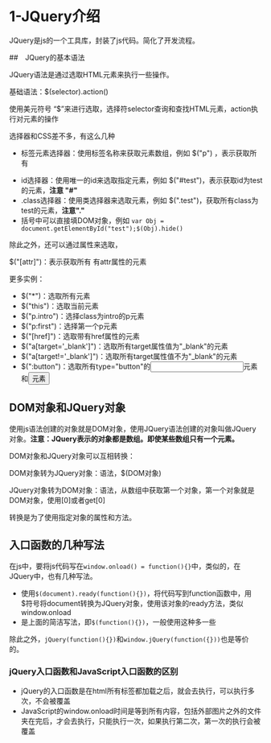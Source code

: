 # 1-JQuery介绍

JQuery是js的一个工具库，封装了js代码。简化了开发流程。

##　JQuery的基本语法

JQuery语法是通过选取HTML元素来执行一些操作。

基础语法：$(selector).action()

使用美元符号 “$”来进行选取，选择符selector查询和查找HTML元素，action执行对元素的操作

选择器和CSS差不多，有这么几种

- 标签元素选择器：使用标签名称来获取元素数组，例如 $("p") ，表示获取所有<p>
- id选择器：使用唯一的id来选取指定元素，例如 $("#test")，表示获取id为test的元素，**注意 "#"**
- .class选择器：使用类选择器来选取元素，例如 $(".test")，获取所有class为test的元素，**注意"."**
- 括号中可以直接填DOM对象，例如 `var Obj = document.getElementById("test");$(Obj).hide()`

除此之外，还可以通过属性来选取，

$("[attr]")：表示获取所有 有attr属性的元素



更多实例：

- $("*")：选取所有元素
- $("this")：选取当前元素
- $("p.intro")：选择class为intro的p元素
- $("p:first")：选择第一个p元素
- $("[href]")：选取带有href属性的元素
- $("a[target='_blank']")：选取所有target属性值为"_blank"的<a>元素
- $("a[target!='_blank']")：选取所有target属性值不为"_blank"的<a>元素
- $(":button")：选取所有type="button"的<input>元素和<button>元素





## DOM对象和JQuery对象

使用js语法创建的对象就是DOM对象，使用JQuery语法创建的对象叫做JQuery对象。**注意：JQuery表示的对象都是数组。即使某些数组只有一个元素。**

DOM对象和JQuery对象可以互相转换：

DOM对象转为JQuery对象：语法，$(DOM对象)

JQuery对象转为DOM对象：语法，从数组中获取第一个对象，第一个对象就是DOM对象，使用[0]或者get[0]



转换是为了使用指定对象的属性和方法。



## 入口函数的几种写法

在js中，要将js代码写在`window.onload() = function(){}`中，类似的，在JQuery中，也有几种写法。

- 使用`$(document).ready(function(){})`，将代码写到function函数中，用$符号将document转换为JQuery对象，使用该对象的ready方法，类似window.onload
- 是上面的简洁写法，即`$(function(){})`，一般使用这种多一些

除此之外，`jQuery(function(){})`和`window.jQuery(function({}))`也是等价的。

 

### jQuery入口函数和JavaScript入口函数的区别

- jQuery的入口函数是在html所有标签都加载之后，就会去执行，可以执行多次，不会被覆盖
- JavaScript的window.onload时间是等到所有内容，包括外部图片之外的文件夹在完后，才会去执行，只能执行一次，如果执行第二次，第一次的执行会被覆盖



 